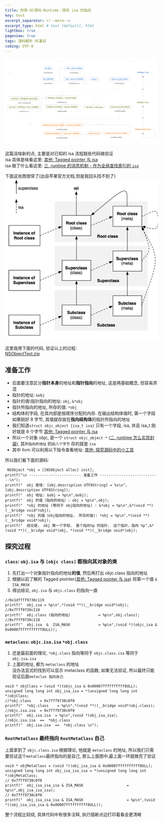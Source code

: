 ```yaml
---
title: 附录-OC源码-Runtime：探究 isa 的指向       
key: test
excerpt_separator: <!--more-->
excerpt_type: html # text (default), html
lightbox: true
pageview: true
tags: 源码解析 OC基石
coding: UTF-8
---  
```

![](/assets/images/源码解析/runtime/%E6%99%BA%E8%83%BD%E6%88%AA%E5%9B%BE%205.png)  
  
  
这篇没啥新的点, 主要是对已知的 isa 流程敲些代码做验证   
isa 具体是啥看这里: [其他: Tagged pointer 与 isa](bear://x-callback-url/open-note?id=DD6BA620-7369-40F2-8076-EEFCFF947C69-477-00005195DB13B02E)  
isa 做了什么看这里: [三. runtime 的消息机制 - 作为全局查找索引的 `isa`](bear://x-callback-url/open-note?id=D9B0A79C-1AEB-4792-8B54-6FFEA75185B7-477-000082936B957331&header=%E4%BD%9C%E4%B8%BA%E5%85%A8%E5%B1%80%E6%9F%A5%E6%89%BE%E7%B4%A2%E5%BC%95%E7%9A%84%20%60isa%60)  
  
下面这张图很常了(出自苹果官方文档,但是我回头找不到了)  
![](/assets/images/源码解析/runtime/23_7.png)  
  
这里我用下面的代码, 验证以上的过程:  
<a href='/assets/images/源码解析/runtime/NSObjectTest.zip'>NSObjectTest.zip</a>  
  
## 准备工作  
* 后面要注意区分**指针本身**的地址和**指针指向**的地址, 这是两基础概念, 但容易弄混  
* 指针的地址:              `&obj`  
* 指针的值\指针指向的地址:   `obj`, `&*obj`  
* 指针所指向的地址, 所存的值: `*obj`  
* 结构体的字段, 在其内部是按顺序分配的内存. 在输出结构体值时, 第一个字段如果刚好 8 字节, 其值就存放在**指向结构体**的指针所指向的地址  
* 我们知道`struct objc_object {isa_t isa}` 只有一个字段, isa, 并且 isa_t 刚好就是 8 个字节 [其他: Tagged pointer 与 isa](bear://x-callback-url/open-note?id=DD6BA620-7369-40F2-8076-EEFCFF947C69-477-00005195DB13B02E)  
* 所以一个对象 objc, 是一个 `struct objc_object *` ([二. runtime 怎么实现封装](bear://x-callback-url/open-note?id=7907FC5E-D708-4A89-983E-EC60A950B6B7-6742-000174F339AAF0CF)), 其`所指向的地址` 的`前八个字节` 存的就是 `isa`   
* 其中 llvm 可以利用以下指令查看地址: [其他: 探究源码中的小工具](bear://x-callback-url/open-note?id=FA7D9653-3F13-4D80-8DCC-84478EC3FC99-6742-000197DD1A6F8D44)  
  
所以我们看下面的源码:  
```objc  
 NSObject *obj = [[NSObject alloc] init];  
printf("\n ------------------------ 准备工作 ----------------------------\n");  
printf("  obj 是啥: [obj.description UTF8String] = %s\n",[obj.description UTF8String]);  
printf("  obj 地址: &obj = %p\n",&obj);  
printf("  obj 的值（指向的地址）: obj = %p\n",obj);  
printf("  *obj 的地址 (等同于 obj指向的地址) : &*obj = %p\n",&*(void **)(__bridge void*)obj);  
printf("  *obj 的值（obj指向的地址， 所存的值): *obj = %p\n",*(void **)(__bridge void*)obj);  
printf("  结论是， obj 第一个字段， 是个指向%p 的指针， 这个指针，指向 %p",&*(void **)(__bridge void*)obj, *(void **)(__bridge void*)obj);  
```  
  
## 探究过程  
### `class`: `obj.isa` 与 `[objc class]` 都指向其对象的类  
1. 先打出一个对象指针指向的地址**的值**, 然后再打出 objc.class 指向的地址  
2. 根据以前了解的 Tagged piointer([其他: Tagged pointer 与 isa](bear://x-callback-url/open-note?id=DD6BA620-7369-40F2-8076-EEFCFF947C69-477-00005195DB13B02E)) 将第一个值 `& ISA_MASK`  
3. 得出结论, `obj.isa` 与 `objc.class` 的指向一直  
```objc  
//0x1dffff9730c119  
printf("  obj.isa = %p\n",*(void **)(__bridge void*)obj);  
//0x7fff9730c118  
printf("  obj.class (指向的地址）            = %p\n",obj.class);  
//0x7fff9730c118  
printf("  obj.isa  &  ISA_MASK             = %p\n",(void *)(objc_isa & 0x00007ffffffffff8ULL));  
```  
  
### `metaclass`:  `objc.isa.isa`  `*obj.class`  
1. 还是最前面的理论, `*obj.class` 指向等同于 `objc.class.isa` 等同于`obj.isa.isa`  
2. 上面的地址, 都为 `metaclass` 的地址  
没办法显式的找到可以显示 metaclass 的函数, 如果无法验证, 所以最终只能验证后面`metaclas 指向自己`  
```objc  
void * objClass = (void *)(objc_isa & 0x00007ffffffffff8ULL);  
unsigned long long int obj_isa_isa = *(unsigned long long int *)objClass;  
//*obj.class    = 0x7fff9730c0f0  
printf("  *obj.class    = %p\n",*(void **)(__bridge void*)obj.class);  
//objc.isa.isa  = 0x7fff9730c0f0  
printf("  obj.isa.isa  = %p\n",(void *)obj_isa_isa);  
//objc.isa.isa  ==  *obj.class   
printf("  obj.isa.isa  ==  *obj.class \n");  
```  
  
### `RootMetaClass` 最终指向 `RootMetaClass` 自己  
上面拿到了 `objc.class.isa` 根据理论, 他就是 `metaclass` 的地址, 所以我们只需要验证这个`metaClass`最终指向的是自己, 那么上面图中,最上面一环就做完了验证  
```objc  
void * objMetaClass = (void *)(obj_isa_isa & 0x00007ffffffffff8ULL);  
unsigned long long int obj_isa_isa_isa = *(unsigned long long int *)objMetaClass;  
// 0x7fff9730c0f0  
printf("  obj_isa_isa_isa & ISA_MASK                    = %p\n",obj_isa_isa_isa);  
// 0x7fff9730c0f0  
printf("  obj_isa_isa_isa & ISA_MASK                    = %p\n",(void *)(obj_isa_isa_isa & 0x00007ffffffffff8ULL));  
```  
  
  
整个流程比较绕, 具体代码中有很多注释, 执行插断点边打印着看会更清晰  
  